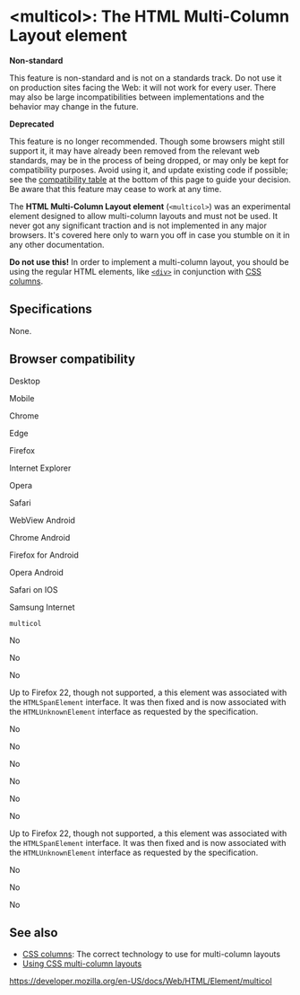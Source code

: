 &lt;multicol&gt;: The HTML Multi-Column Layout element
======================================================

**Non-standard**

This feature is non-standard and is not on a standards track. Do not use it on production sites facing the Web: it will not work for every user. There may also be large incompatibilities between implementations and the behavior may change in the future.

**Deprecated**

This feature is no longer recommended. Though some browsers might still support it, it may have already been removed from the relevant web standards, may be in the process of being dropped, or may only be kept for compatibility purposes. Avoid using it, and update existing code if possible; see the [compatibility table](#browser_compatibility) at the bottom of this page to guide your decision. Be aware that this feature may cease to work at any time.

The **HTML Multi-Column Layout element** (`<multicol>`) was an experimental element designed to allow multi-column layouts and must not be used. It never got any significant traction and is not implemented in any major browsers. It's covered here only to warn you off in case you stumble on it in any other documentation.

**Do not use this!** In order to implement a multi-column layout, you should be using the regular HTML elements, like [`<div>`](div) in conjunction with [CSS columns](https://developer.mozilla.org/en-US/docs/Web/CSS/CSS_Columns).

Specifications
--------------

None.

Browser compatibility
---------------------

Desktop

Mobile

Chrome

Edge

Firefox

Internet Explorer

Opera

Safari

WebView Android

Chrome Android

Firefox for Android

Opera Android

Safari on IOS

Samsung Internet

`multicol`

No

No

No

Up to Firefox 22, though not supported, a this element was associated with the `HTMLSpanElement` interface. It was then fixed and is now associated with the `HTMLUnknownElement` interface as requested by the specification.

No

No

No

No

No

No

Up to Firefox 22, though not supported, a this element was associated with the `HTMLSpanElement` interface. It was then fixed and is now associated with the `HTMLUnknownElement` interface as requested by the specification.

No

No

No

See also
--------

-   [CSS columns](https://developer.mozilla.org/en-US/docs/Web/CSS/CSS_Columns): The correct technology to use for multi-column layouts
-   [Using CSS multi-column layouts](https://developer.mozilla.org/en-US/docs/Web/CSS/CSS_Columns/Using_multi-column_layouts)

<a href="https://developer.mozilla.org/en-US/docs/Web/HTML/Element/multicol" class="_attribution-link">https://developer.mozilla.org/en-US/docs/Web/HTML/Element/multicol</a>
